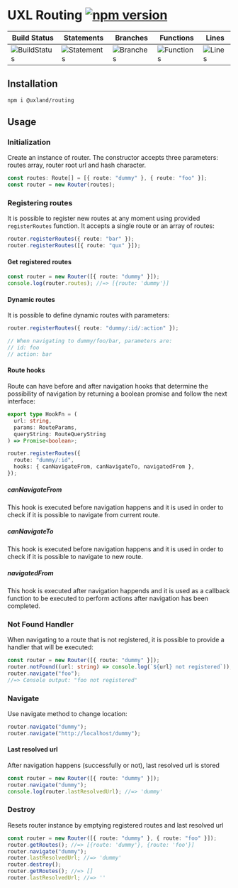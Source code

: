 # UXL Routing [![npm version](https://badge.fury.io/js/%40uxland%2Frouting.svg)](https://badge.fury.io/js/%40uxland%2Frouting)

| Build Status                                    | Statements                                    | Branches                                  | Functions                                   | Lines                               |
| ----------------------------------------------- | --------------------------------------------- | ----------------------------------------- | ------------------------------------------- | ----------------------------------- |
| ![BuildStatus](https://img.shields.io/badge/Build-Passing-brightgreen.svg "Building Status") | ![Statements](https://img.shields.io/badge/Coverage-98.95%25-brightgreen.svg "Make me better!") | ![Branches](https://img.shields.io/badge/Coverage-93.83%25-brightgreen.svg "Make me better!") | ![Functions](https://img.shields.io/badge/Coverage-97.83%25-brightgreen.svg "Make me better!") | ![Lines](https://img.shields.io/badge/Coverage-98.84%25-brightgreen.svg "Make me better!") |

## Installation

`npm i @uxland/routing`

## Usage

### Initialization

Create an instance of router. The constructor accepts three parameters: routes array, router root url and hash character.

```typescript
const routes: Route[] = [{ route: "dummy" }, { route: "foo" }];
const router = new Router(routes);
```

### Registering routes

It is possible to register new routes at any moment using provided `registerRoutes` function. It accepts a single route or an array of routes:

```typescript
router.registerRoutes({ route: "bar" });
router.registerRoutes([{ route: "qux" }]);
```

#### Get registered routes

```typescript
const router = new Router([{ route: "dummy" }]);
console.log(router.routes); //=> [{route: 'dummy'}]
```

#### Dynamic routes

It is possible to define dynamic routes with parameters:

```typescript
router.registerRoutes({ route: "dummy/:id/:action" });

// When navigating to dummy/foo/bar, parameters are:
// id: foo
// action: bar
```

#### Route hooks

Route can have before and after navigation hooks that determine the possibility of navigation by returning a boolean promise and follow the next interface:

```typescript
export type HookFn = (
  url: string,
  params: RouteParams,
  queryString: RouteQueryString
) => Promise<boolean>;

router.registerRoutes({
  route: "dummy/:id",
  hooks: { canNavigateFrom, canNavigateTo, navigatedFrom },
});
```

##### canNavigateFrom

This hook is executed before navigation happens and it is used in order to check if it is possible to navigate from current route.

##### canNavigateTo

This hook is executed before navigation happens and it is used in order to check if it is possible to navigate to new route.

##### navigatedFrom

This hook is executed after navigation happends and it is used as a callback function to be executed to perform actions after navigation has been completed.

### Not Found Handler

When navigating to a route that is not registered, it is possible to provide a handler that will be executed:

```typescript
const router = new Router([{ route: "dummy" }]);
router.notFound((url: string) => console.log(`${url} not registered`));
router.navigate("foo");
//=> Console output: "foo not registered"
```

### Navigate

Use navigate method to change location:

```typescript
router.navigate("dummy");
router.navigate("http://localhost/dummy");
```

#### Last resolved url

After navigation happens (successfully or not), last resolved url is stored

```typescript
const router = new Router([{ route: "dummy" }]);
router.navigate("dummy");
console.log(router.lastResolvedUrl); //=> 'dummy'
```

### Destroy

Resets router instance by emptying registered routes and last resolved url

```typescript
const router = new Router([{ route: "dummy" }, { route: "foo" }]);
router.getRoutes(); //=> [{route: 'dummy'}, {route: 'foo'}]
router.navigate("dummy");
router.lastResolvedUrl; //=> 'dummy'
router.destroy();
router.getRoutes(); //=> []
router.lastResolvedUrl; //=> ''
```
